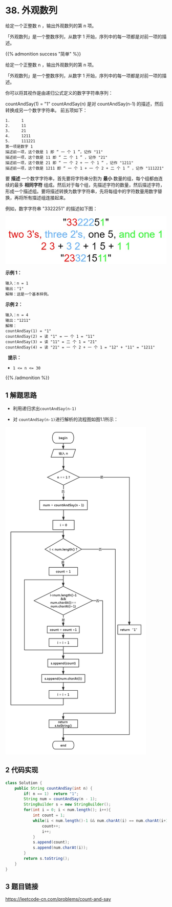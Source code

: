 # 38. 外观数列


给定一个正整数 n ，输出外观数列的第 n 项。

「外观数列」是一个整数序列，从数字 1 开始，序列中的每一项都是对前一项的描述。


<!--more-->


{{% admonition success "简单" %}}

给定一个正整数 n ，输出外观数列的第 n 项。

「外观数列」是一个整数序列，从数字 1 开始，序列中的每一项都是对前一项的描述。

你可以将其视作是由递归公式定义的数字字符串序列：

countAndSay(1) = "1"
countAndSay(n) 是对 countAndSay(n-1) 的描述，然后转换成另一个数字字符串。
前五项如下：

    1.     1
    2.     11
    3.     21
    4.     1211
    5.     111221
    第一项是数字 1 
    描述前一项，这个数是 1 即 “ 一 个 1 ”，记作 "11"
    描述前一项，这个数是 11 即 “ 二 个 1 ” ，记作 "21"
    描述前一项，这个数是 21 即 “ 一 个 2 + 一 个 1 ” ，记作 "1211"
    描述前一项，这个数是 1211 即 “ 一 个 1 + 一 个 2 + 二 个 1 ” ，记作 "111221"

要 **描述** 一个数字字符串，首先要将字符串分割为 **最小** 数量的组，每个组都由连续的最多 **相同字符** 组成。然后对于每个组，先描述字符的数量，然后描述字符，形成一个描述组。要将描述转换为数字字符串，先将每组中的字符数量用数字替换，再将所有描述组连接起来。

例如，数字字符串 "3322251" 的描述如下图：

![countandsay](countandsay.jpg)


**示例 1：**

    输入：n = 1
    输出："1"
    解释：这是一个基本样例。

**示例 2：**

    输入：n = 4
    输出："1211"
    解释：
    countAndSay(1) = "1"
    countAndSay(2) = 读 "1" = 一 个 1 = "11"
    countAndSay(3) = 读 "11" = 二 个 1 = "21"
    countAndSay(4) = 读 "21" = 一 个 2 + 一 个 1 = "12" + "11" = "1211"
 
**提示：**

* `1 <= n <= 30`

{{% /admonition %}}

## 1 解题思路

* 利用递归求出`countAndSay(n-1)`

* 对 `countAndSay(n-1)`进行解析的流程图如图1.1所示：

![流程图](38.png "图1.1 流程图")

## 2 代码实现

```Java
class Solution {
    public String countAndSay(int n) {
        if( n == 1)  return "1";
        String num = countAndSay(n - 1);
        StringBuilder s = new StringBuilder();
        for(int i = 0; i < num.length(); i++){
            int count = 1;
            while(i < num.length()-1 && num.charAt(i) == num.charAt(i+1)){
                count++;
                i++;
            }
            s.append(count);
            s.append(num.charAt(i));
        }
        return s.toString();
    }
}
```

## 3 题目链接

<https://leetcode-cn.com/problems/count-and-say>


